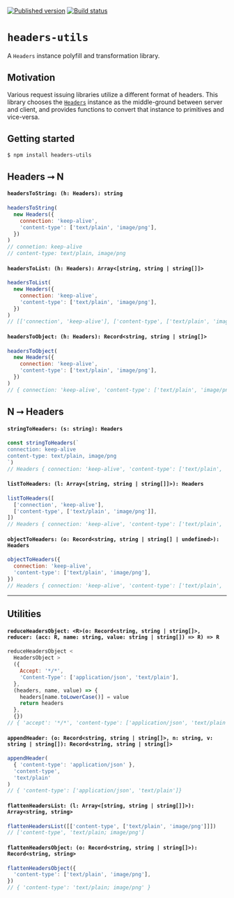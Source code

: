 [![Published version](https://img.shields.io/npm/v/headers-utils.svg)](https://www.npmjs.com/package/headers-utils)
[![Build status](https://img.shields.io/circleci/project/github/mswjs/headers-utils/master.svg)](https://npmjs.com/package/headers-utils)

# `headers-utils`

A `Headers` instance polyfill and transformation library.

## Motivation

Various request issuing libraries utilize a different format of headers. This library chooses the [`Headers`](https://developer.mozilla.org/en-US/docs/Web/API/Headers) instance as the middle-ground between server and client, and provides functions to convert that instance to primitives and vice-versa.

## Getting started

```bash
$ npm install headers-utils
```

## Headers ⭢ N

#### `headersToString: (h: Headers): string`

```js
headersToString(
  new Headers({
    connection: 'keep-alive',
    'content-type': ['text/plain', 'image/png'],
  })
)
// connetion: keep-alive
// content-type: text/plain, image/png
```

#### `headersToList: (h: Headers): Array<[string, string | string[]]>`

```js
headersToList(
  new Headers({
    connection: 'keep-alive',
    'content-type': ['text/plain', 'image/png'],
  })
)
// [['connection', 'keep-alive'], ['content-type', ['text/plain', 'image/png']]]
```

#### `headersToObject: (h: Headers): Record<string, string | string[]>`

```js
headersToObject(
  new Headers({
    connection: 'keep-alive',
    'content-type': ['text/plain', 'image/png'],
  })
)
// { connection: 'keep-alive', 'content-type': ['text/plain', 'image/png'] }
```

## N ⭢ Headers

#### `stringToHeaders: (s: string): Headers`

```js
const stringToHeaders(`
connection: keep-alive
content-type: text/plain, image/png
`)
// Headers { connection: 'keep-alive', 'content-type': ['text/plain', 'image/png'] }
```

#### `listToHeaders: (l: Array<[string, string | string[]]>): Headers`

```js
listToHeaders([
  ['connection', 'keep-alive'],
  ['content-type', ['text/plain', 'image/png']],
])
// Headers { connection: 'keep-alive', 'content-type': ['text/plain', 'image/png'] }
```

#### `objectToHeaders: (o: Record<string, string | string[] | undefined>): Headers`

```js
objectToHeaders({
  connection: 'keep-alive',
  'content-type': ['text/plain', 'image/png'],
})
// Headers { connection: 'keep-alive', 'content-type': ['text/plain', 'image/png'] }
```

---

## Utilities

#### `reduceHeadersObject: <R>(o: Record<string, string | string[]>, reducer: (acc: R, name: string, value: string | string[]) => R) => R`

```js
reduceHeadersObject <
  HeadersObject >
  ({
    Accept: '*/*',
    'Content-Type': ['application/json', 'text/plain'],
  },
  (headers, name, value) => {
    headers[name.toLowerCase()] = value
    return headers
  },
  {})
// { 'accept': '*/*', 'content-type': ['application/json', 'text/plain'] }
```

#### `appendHeader: (o: Record<string, string | string[]>, n: string, v: string | string[]): Record<string, string | string[]>`

```js
appendHeader(
  { 'content-type': 'application/json' },
  'content-type',
  'text/plain'
)
// { 'content-type': ['application/json', 'text/plain']}
```

#### `flattenHeadersList: (l: Array<[string, string | string[]]>): Array<string, string>`

```js
flattenHeadersList([['content-type', ['text/plain', 'image/png']]])
// ['content-type', 'text/plain; image/png']
```

#### `flattenHeadersObject: (o: Record<string, string | string[]>): Record<string, string>`

```js
flattenHeadersObject({
  'content-type': ['text/plain', 'image/png'],
})
// { 'content-type': 'text/plain; image/png' }
```
